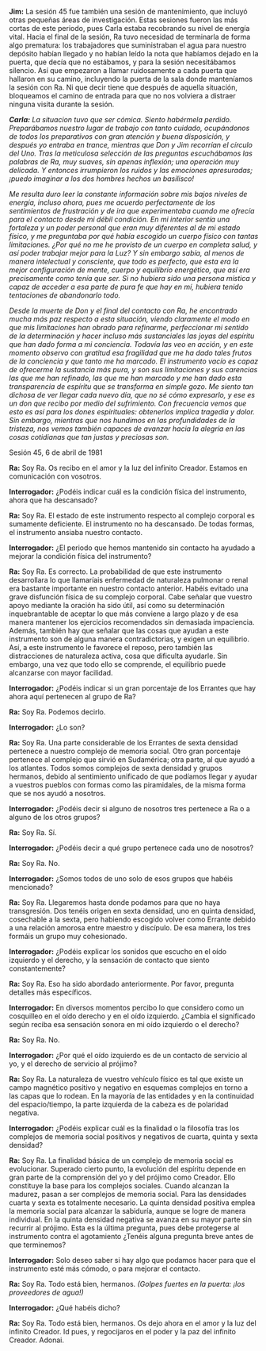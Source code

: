 <p><strong>Jim:</strong> La sesión 45 fue también una sesión de mantenimiento, que incluyó otras pequeñas áreas de investigación. Estas sesiones fueron las más cortas de este periodo, pues Carla estaba recobrando su nivel de energía vital. Hacia el final de la sesión, Ra tuvo necesidad de terminarla de forma algo prematura: los trabajadores que suministraban el agua para nuestro depósito habían llegado y no habían leído la nota que habíamos dejado en la puerta, que decía que no estábamos, y para la sesión necesitábamos silencio. Así que empezaron a llamar ruidosamente a cada puerta que hallaron en su camino, incluyendo la puerta de la sala donde manteníamos la sesión con Ra. Ni que decir tiene que después de aquella situación, bloqueamos el camino de entrada para que no nos volviera a distraer ninguna visita durante la sesión.</p>
<p><em><strong>Carla:</strong> La situacion tuvo que ser cómica. Siento habérmela perdido. Preparábamos nuestro lugar de trabajo con tanto cuidado, ocupándonos de todos los preparativos con gran atención y buena disposición, y después yo entraba en trance, mientras que Don y Jim recorrían el círculo del Uno. Tras la meticulosa selección de las preguntas escuchábamos las palabras de Ra, muy suaves, sin apenas inflexión; una operación muy delicada. Y entonces irrumpieron los ruidos y las emociones apresuradas; ¡puedo imaginar a los dos hombres hechos un basilisco!</em></p>
<p><em>Me resulta duro leer la constante información sobre mis bajos niveles de energía, incluso ahora, pues me acuerdo perfectamente de los sentimientos de frustración y de ira que experimentaba cuando me ofrecía para el contacto desde mi débil condición. En mi interior sentía una fortaleza y un poder personal que eran muy diferentes al de mi estado físico, y me preguntaba por qué había escogido un cuerpo físico con tantas limitaciones. ¿Por qué no me he provisto de un cuerpo en completa salud, y así poder trabajar mejor para la Luz? Y sin embargo sabía, al menos de manera intelectual y consciente, que todo es perfecto, que esta era la mejor configuración de mente, cuerpo y equilibrio energético, que así era precisamente como tenía que ser. Si no hubiera sido una persona mística y capaz de acceder a esa parte de pura fe que hay en mí, hubiera tenido tentaciones de abandonarlo todo.</em></p>
<p><em>Desde la muerte de Don y el final del contacto con Ra, he encontrado mucha más paz respecto a esta situación, viendo claramente el modo en que mis limitaciones han obrado para refinarme, perfeccionar mi sentido de la determinación y hacer incluso más sustanciales las joyas del espíritu que han dado forma a mi conciencia. Todavía las veo en acción, y en este momento observo con gratitud esa fragilidad que me ha dado tales frutos de la conciencia y que tanto me ha marcado. El instrumento vacío es capaz de ofrecerme la sustancia más pura, y son sus limitaciones y sus carencias las que me han refinado, las que me han marcado y me han dado esta transparencia de espíritu que se transforma en simple gozo. Me siento tan dichosa de ver llegar cada nuevo día, que no sé cómo expresarlo, y ese es un don que recibo por medio del sufrimiento. Con frecuencia vemos que esto es así para los dones espirituales: obtenerlos implica tragedia y dolor. Sin embargo, mientras que nos hundimos en las profundidades de la tristeza, nos vemos también capaces de avanzar hacia la alegría en las cosas cotidianas que tan justas y preciosas son.</em></p>
<p class="transcript-sub-title">Sesión 45, 6 de abril de 1981</p>
<p><strong>Ra:</strong> Soy Ra. Os recibo en el amor y la luz del infinito Creador. Estamos en comunicación con vosotros.</p>
<p><strong>Interrogador:</strong> ¿Podéis indicar cuál es la condición física del instrumento, ahora que ha descansado?</p>
<p><strong>Ra:</strong> Soy Ra. El estado de este instrumento respecto al complejo corporal es sumamente deficiente. El instrumento no ha descansado. De todas formas, el instrumento ansiaba nuestro contacto.</p>
<p><strong>Interrogador:</strong> ¿El periodo que hemos mantenido sin contacto ha ayudado a mejorar la condición física del instrumento?</p>
<p><strong>Ra:</strong> Soy Ra. Es correcto. La probabilidad de que este instrumento desarrollara lo que llamaríais enfermedad de naturaleza pulmonar o renal era bastante importante en nuestro contacto anterior. Habéis evitado una grave disfunción física de su complejo corporal. Cabe señalar que vuestro apoyo mediante la oración ha sido útil, así como su determinación inquebrantable de aceptar lo que más conviene a largo plazo y de esa manera mantener los ejercicios recomendados sin demasiada impaciencia. Además, también hay que señalar que las cosas que ayudan a este instrumento son de alguna manera contradictorias, y exigen un equilibrio. Así, a este instrumento le favorece el reposo, pero también las distracciones de naturaleza activa, cosa que dificulta ayudarle. Sin embargo, una vez que todo ello se comprende, el equilibrio puede alcanzarse con mayor facilidad.</p>
<p><strong>Interrogador:</strong> ¿Podéis indicar si un gran porcentaje de los Errantes que hay ahora aquí pertenecen al grupo de Ra?</p>
<p><strong>Ra:</strong> Soy Ra. Podemos decirlo.</p>
<p><strong>Interrogador:</strong> ¿Lo son?</p>
<p><strong>Ra:</strong> Soy Ra. Una parte considerable de los Errantes de sexta densidad pertenece a nuestro complejo de memoria social. Otro gran porcentaje pertenece al complejo que sirvió en Sudamérica; otra parte, al que ayudó a los atlantes. Todos somos complejos de sexta densidad y grupos hermanos, debido al sentimiento unificado de que podíamos llegar y ayudar a vuestros pueblos con formas como las piramidales, de la misma forma que se nos ayudó a nosotros.</p>
<p><strong>Interrogador:</strong> ¿Podéis decir si alguno de nosotros tres pertenece a Ra o a alguno de los otros grupos?</p>
<p><strong>Ra:</strong> Soy Ra. Sí.</p>
<p><strong>Interrogador:</strong> ¿Podéis decir a qué grupo pertenece cada uno de nosotros?</p>
<p><strong>Ra:</strong> Soy Ra. No.</p>
<p><strong>Interrogador:</strong> ¿Somos todos de uno solo de esos grupos que habéis mencionado?</p>
<p><strong>Ra:</strong> Soy Ra. Llegaremos hasta donde podamos para que no haya transgresión. Dos tenéis origen en sexta densidad, uno en quinta densidad, cosechable a la sexta, pero habiendo escogido volver como Errante debido a una relación amorosa entre maestro y discípulo. De esa manera, los tres formáis un grupo muy cohesionado.</p>
<p><strong>Interrogador:</strong> ¿Podéis explicar los sonidos que escucho en el oído izquierdo y el derecho, y la sensación de contacto que siento constantemente?</p>
<p><strong>Ra:</strong> Soy Ra. Eso ha sido abordado anteriormente. Por favor, pregunta detalles más específicos.</p>
<p><strong>Interrogador:</strong> En diversos momentos percibo lo que considero como un cosquilleo en el oído derecho y en el oído izquierdo. ¿Cambia el significado según reciba esa sensación sonora en mi oído izquierdo o el derecho?</p>
<p><strong>Ra:</strong> Soy Ra. No.</p>
<p><strong>Interrogador:</strong> ¿Por qué el oído izquierdo es de un contacto de servicio al yo, y el derecho de servicio al prójimo?</p>
<p><strong>Ra:</strong> Soy Ra. La naturaleza de vuestro vehículo físico es tal que existe un campo magnético positivo y negativo en esquemas complejos en torno a las capas que lo rodean. En la mayoría de las entidades y en la continuidad del espacio/tiempo, la parte izquierda de la cabeza es de polaridad negativa.</p>
<p><strong>Interrogador:</strong> ¿Podéis explicar cuál es la finalidad o la filosofía tras los complejos de memoria social positivos y negativos de cuarta, quinta y sexta densidad?</p>
<p><strong>Ra:</strong> Soy Ra. La finalidad básica de un complejo de memoria social es evolucionar. Superado cierto punto, la evolución del espíritu depende en gran parte de la comprensión del yo y del prójimo como Creador. Ello constituye la base para los complejos sociales. Cuando alcanzan la madurez, pasan a ser complejos de memoria social. Para las densidades cuarta y sexta es totalmente necesario. La quinta densidad positiva emplea la memoria social para alcanzar la sabiduría, aunque se logre de manera individual. En la quinta densidad negativa se avanza en su mayor parte sin recurrir al prójimo. Esta es la última pregunta, pues debe protegerse al instrumento contra el agotamiento ¿Tenéis alguna pregunta breve antes de que terminemos?</p>
<p><strong>Interrogador:</strong> Solo deseo saber si hay algo que podamos hacer para que el instrumento esté más cómodo, o para mejorar el contacto.</p>
<p><strong>Ra:</strong> Soy Ra. Todo está bien, hermanos. <em>(Golpes fuertes en la puerta: ¡los proveedores de agua!)</em></p>
<p><strong>Interrogador:</strong> ¿Qué habéis dicho?</p>
<p><strong>Ra:</strong> Soy Ra. Todo está bien, hermanos. Os dejo ahora en el amor y la luz del infinito Creador. Id pues, y regocijaros en el poder y la paz del infinito Creador. Adonai.</p>